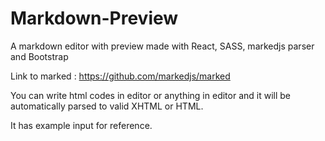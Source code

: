# Markdown-Preview
A markdown editor with preview made with React, SASS, markedjs parser and Bootstrap

Link to marked : https://github.com/markedjs/marked

You can write html codes in editor or anything in editor and it will be automatically parsed to valid XHTML or HTML.

It has example input for reference.

